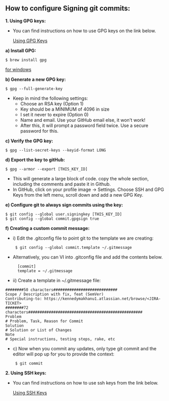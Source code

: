 ## How to configure Signing git commits:

**1. Using GPG keys:**
- You can find instructions on how to use GPG keys on the link below.

    [Using GPG Keys](https://daily-dev-tips.com/posts/how-to-verify-your-commits-on-github/)

**a) Install GPG:**

    $ brew install gpg    
    
[for windows](https://www:ibiblio:org/shadow/pgp/install-gpg.pdf)  

**b) Generate a new GPG key:**

    $ gpg --full-generate-key

- Keep in mind the following settings:
    - Choose an RSA key (Option 1)
    - Key should be a MINIMUM of 4096 in size
    - I set it never to expire (Option 0)
    - Name and email. Use your GitHub email else, it won't work!
    - After this, it will prompt a password field twice. Use a secure password for this.
  
**c) Verify the GPG key:**

    $ gpg --list-secret-keys --keyid-format LONG

**d) Export the key to gitHub:**

    $ gpg --armor --export [THIS_KEY_ID]

- This will generate a large block of code. copy the whole section, including the comments and paste it in Github.
- In GitHub, click on your profile image -> Settings. Choose SSH and GPG Keys from the left menu,
  scroll down and add a new GPG Key.

**e) Configure git to always sign commits using the key:**

    $ git config --global user.signingkey [THIS_KEY_ID]
    $ git config --global commit.gpgsign true

**f) Creating a custom commit message:**

- i) Edit the .gitconfig file to point git to the template we are creating:

       $ git config --global commit.template ~/.gitmessage
    
 - Alternatively, you can VI into .gitconfig file and add the contents below.

         [commit]
         template = ~/.gitmessage

- ii) Create a template in ~/.gitmessage file:
```
########50 characters############################
Scope / Description with fix, feat (SemVer)
Contributing-to: https://kennedymakhanu1.atlassian.net/browse/<JIRA-TICKET>
########72 characters##################################################
Problem
# Problem, Task, Reason for Commit
Solution
# Solution or List of Changes
Note
# Special instructions, testing steps, rake, etc
```

- c) Now when you commit any updates, only type git commit and the editor will pop up for you to provide the context:

       $ git commit

**2. Using SSH keys:**
- You can find instructions on how to use ssh keys from the link below.

   [Using SSH Keys](https://dev.to/pwd9000/github-commit-verification-using-ssh-2pim)